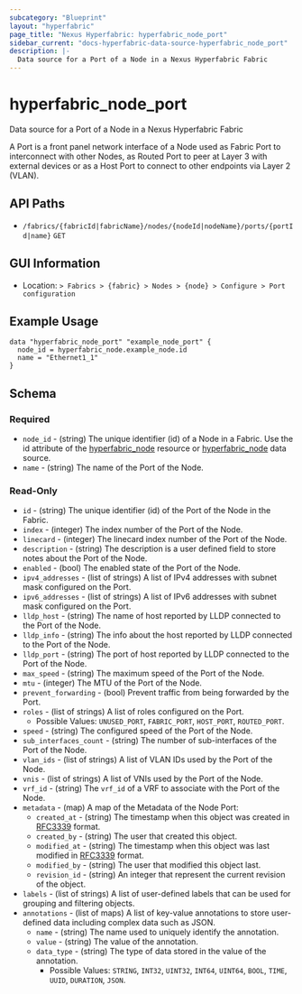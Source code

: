 ```yaml
---
subcategory: "Blueprint"
layout: "hyperfabric"
page_title: "Nexus Hyperfabric: hyperfabric_node_port"
sidebar_current: "docs-hyperfabric-data-source-hyperfabric_node_port"
description: |-
  Data source for a Port of a Node in a Nexus Hyperfabric Fabric
---
```


# hyperfabric_node_port

Data source for a Port of a Node in a Nexus Hyperfabric Fabric

A Port is a front panel network interface of a Node used as Fabric Port to interconnect with other Nodes, as Routed Port to peer at Layer 3 with external devices or as a Host Port to connect to other endpoints via Layer 2 (VLAN).

## API Paths ##

* `/fabrics/{fabricId|fabricName}/nodes/{nodeId|nodeName}/ports/{portId|name}` `GET`

## GUI Information ##

* Location: `> Fabrics > {fabric} > Nodes > {node} > Configure > Port configuration`

## Example Usage ##

```hcl
data "hyperfabric_node_port" "example_node_port" {
  node_id = hyperfabric_node.example_node.id
  name = "Ethernet1_1"
}
```

## Schema ##

### Required ###
* `node_id` - (string) The unique identifier (id) of a Node in a Fabric. Use the id attribute of the [hyperfabric_node](https://registry.terraform.io/providers/CiscoDevNet/hyperfabric/latest/docs/resources/node) resource or [hyperfabric_node](https://registry.terraform.io/providers/CiscoDevNet/hyperfabric/latest/docs/data-sources/node) data source.
* `name` - (string) The name of the Port of the Node.

### Read-Only ###

* `id` - (string) The unique identifier (id) of the Port of the Node in the Fabric.
* `index` - (integer) The index number of the Port of the Node.
* `linecard` - (integer) The linecard index number of the Port of the Node.
* `description` - (string) The description is a user defined field to store notes about the Port of the Node.
* `enabled` - (bool) The enabled state of the Port of the Node.
* `ipv4_addresses` - (list of strings) A list of IPv4 addresses with subnet mask configured on the Port.
* `ipv6_addresses` - (list of strings) A list of IPv6 addresses with subnet mask configured on the Port.
* `lldp_host` - (string) The name of host reported by LLDP connected to the Port of the Node.
* `lldp_info` - (string) The info about the host reported by LLDP connected to the Port of the Node.
* `lldp_port` - (string) The port of host reported by LLDP connected to the Port of the Node.
* `max_speed` - (string) The maximum speed of the Port of the Node.
* `mtu` - (integer) The MTU of the Port of the Node.
* `prevent_forwarding` - (bool) Prevent traffic from being forwarded by the Port.
* `roles` - (list of strings) A list of roles configured on the Port.
  - Possible Values: `UNUSED_PORT`, `FABRIC_PORT`, `HOST_PORT`, `ROUTED_PORT`.
* `speed` - (string) The configured speed of the Port of the Node.
* `sub_interfaces_count` - (string) The number of sub-interfaces of the Port of the Node.
* `vlan_ids` - (list of strings) A list of VLAN IDs used by the Port of the Node.
* `vnis` - (list of strings) A list of VNIs used by the Port of the Node.
* `vrf_id` - (string) The `vrf_id` of a VRF to associate with the Port of the Node.
* `metadata` - (map) A map of the Metadata of the Node Port:
  * `created_at` - (string) The timestamp when this object was created in [RFC3339](https://datatracker.ietf.org/doc/html/rfc3339#section-5.8) format.
  * `created_by` - (string) The user that created this object.
  * `modified_at` - (string) The timestamp when this object was last modified in [RFC3339](https://datatracker.ietf.org/doc/html/rfc3339#section-5.8) format.
  * `modified_by` - (string) The user that modified this object last.
  * `revision_id` - (string) An integer that represent the current revision of the object.
* `labels` - (list of strings) A list of user-defined labels that can be used for grouping and filtering objects.
* `annotations` - (list of maps) A list of key-value annotations to store user-defined data including complex data such as JSON.
  * `name` - (string) The name used to uniquely identify the annotation.
  * `value` - (string) The value of the annotation.
  * `data_type` - (string) The type of data stored in the value of the annotation.
      - Possible Values: `STRING`, `INT32`, `UINT32`, `INT64`, `UINT64`, `BOOL`, `TIME`, `UUID`, `DURATION`, `JSON`.
